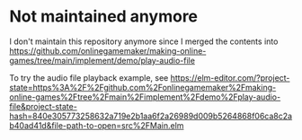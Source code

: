 # Not maintained anymore

I don't maintain this repository anymore since I merged the contents into https://github.com/onlinegamemaker/making-online-games/tree/main/implement/demo/play-audio-file

To try the audio file playback example, see https://elm-editor.com/?project-state=https%3A%2F%2Fgithub.com%2Fonlinegamemaker%2Fmaking-online-games%2Ftree%2Fmain%2Fimplement%2Fdemo%2Fplay-audio-file&project-state-hash=840e305773258632a719e2b1aa6f2a26989d009b5264868f06ca8c2ab40ad41d&file-path-to-open=src%2FMain.elm
